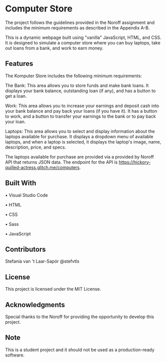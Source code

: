 # Computer Store

The project follows the guidelines provided in the Noroff assignment and includes the minimum requirements as described in the Appendix A-B.

This is a dynamic webpage built using "vanilla" JavaScript, HTML, and CSS. It is designed to simulate a computer store where you can buy laptops, take out loans from a bank, and work to earn money.



## Features

The Komputer Store includes the following minimum requirements:

The Bank: This area allows you to store funds and make bank loans. It displays your bank balance, outstanding loan (if any), and has a button to get a loan.

Work: This area allows you to increase your earnings and deposit cash into your bank balance and pay back your loans (if you have it). It has a button to work, and a button to transfer your earnings to the bank or to pay back your loan.

Laptops: This area allows you to select and display information about the laptops available for purchase. It displays a dropdown menu of available laptops, and when a laptop is selected, it displays the laptop's image, name, description, price, and specs.

The laptops available for purchase are provided via a provided by Noroff API that returns JSON data. The endpoint for the API is https://hickory-quilled-actress.glitch.me/computers.



## Built With

• Visual Studio Code

• HTML

• CSS

• Sass

• JavaScript



## Contributors
Stefania van 't Laar-Sapór @stefvtls



## License
This project is licensed under the MIT License.



## Acknowledgments
Special thanks to the Noroff for providing the opportunity to develop this project.



## Note
This is a student project and it should not be used as a production-ready software.
